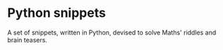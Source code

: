 # Python snippets

A set of snippets, written in Python, devised to solve Maths' riddles and brain teasers.
